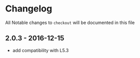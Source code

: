 # Changelog

All Notable changes to `checkout` will be documented in this file


## 2.0.3 - 2016-12-15

- add compatibility with L5.3
